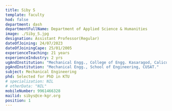 ```yaml
---
title: Siby S
template: faculty
hod: false
department: dash
departmentFullName: Department of Applied Science & Humanities
image: ./Siby_S.jpg
designation: Assistant Professor(Regular)
dateOfJoining: 24/07/2023
dateOfJoiningCape: 25/01/2005
experienceTeaching: 21 years
experienceIndustry: 2 yrs
ugAndInstitution: "Mechanical Engg., College of Engg. Kasaragod, Calicut University."
pgAndInstitution: "Mechanical Engg., School of Engineering, CUSAT."
subject: Mechanical Engineering
phd: Selected for PhD in KTU
# specialization: NIL
# otherData: "NIL"
mobileNumber: 9961466328
mailid: sibys@ce-kgr.org
position: 1
---
```

